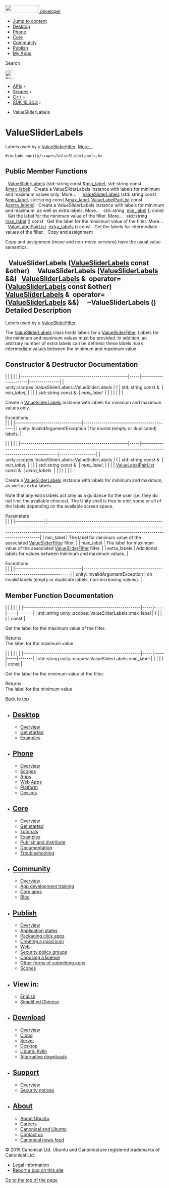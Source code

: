 <a href="https://developer.ubuntu.com/" class="logo-ubuntu"><img src="https://developer.ubuntu.com/assets/sites/ubuntu/latest/u/img/logos/logo-ubuntu-orange.svg" width="106" height="25" /> <span>developer</span></a>

-   [Jump to content](index.html#main-content)
-   [Desktop](https://developer.ubuntu.com/en/desktop/)
-   [Phone](https://developer.ubuntu.com/en/phone/)
-   [Core](https://developer.ubuntu.com/core)
-   [Community](https://developer.ubuntu.com/en/community/)
-   [Publish](https://developer.ubuntu.com/en/publish/)
-   [My Apps](https://myapps.developer.ubuntu.com/)

Search

<img src="https://developer.ubuntu.com/assets/sites/ubuntu/latest/u/img/search-white.svg" alt="Search" height="28" />

-   [APIs](../../../../index.html) ›
-   [Scopes](../../../index.html) ›
-   [C++](../../index.html) ›
-   [SDK 15.04.3](../index.html) ›

<!-- -->

-   ValueSliderLabels

ValueSliderLabels
=================

Labels used by a <a href="../unity.scopes.ValueSliderFilter/index.html" class="el" title="A value slider filter that allows for selecting a value within a given range. ">ValueSliderFilter</a>. [More...](index.html#details)

`#include <unity/scopes/ValueSliderLabels.h>`

<span id="pub-methods"></span> Public Member Functions
------------------------------------------------------

 
<a href="index.html#aee36eeedc9ec3d756e4b093575a5431e" class="el">ValueSliderLabels</a> (std::string const &<a href="index.html#a199d67722ee50d4eec47c2f089670cf2" class="el">min_label</a>, std::string const &<a href="index.html#a5f471aecdaa04dbdf13112a74f524a86" class="el">max_label</a>)
 
Create a ValueSliderLabels instance with labels for minimum and maximum values only. More...
 
 
<a href="index.html#a6b31441606d8e090cad12908800fb409" class="el">ValueSliderLabels</a> (std::string const &<a href="index.html#a199d67722ee50d4eec47c2f089670cf2" class="el">min_label</a>, std::string const &<a href="index.html#a5f471aecdaa04dbdf13112a74f524a86" class="el">max_label</a>, <a href="../unity.scopes/index.html#aa2ccb5d7acadeb38f44e9405f1b55c6b" class="el">ValueLabelPairList</a> const &<a href="index.html#adcd0e3d956206f272b6fec704b87a386" class="el">extra_labels</a>)
 
Create a ValueSliderLabels instance with labels for minimum and maximum, as well as extra labels. More...
 
std::string 
<a href="index.html#a199d67722ee50d4eec47c2f089670cf2" class="el">min_label</a> () const
 
Get the label for the minimum value of the filter. More...
 
std::string 
<a href="index.html#a5f471aecdaa04dbdf13112a74f524a86" class="el">max_label</a> () const
 
Get the label for the maximum value of the filter. More...
 
<span id="adcd0e3d956206f272b6fec704b87a386" class="anchor"></span> <a href="../unity.scopes/index.html#aa2ccb5d7acadeb38f44e9405f1b55c6b" class="el">ValueLabelPairList</a> 
<a href="index.html#adcd0e3d956206f272b6fec704b87a386" class="el">extra_labels</a> () const
 
Get the labels for intermediate values of the filter.
 
Copy and assignment

Copy and assignment (move and non-move versions) have the usual value semantics.

<span id="a5f5df72206034763f06fc27bc948f148" class="anchor"></span>  
**ValueSliderLabels** (<a href="index.html" class="el">ValueSliderLabels</a> const &other)
 
<span id="a7547d9304f3556e909ccbba873028c70" class="anchor"></span>  
**ValueSliderLabels** (<a href="index.html" class="el">ValueSliderLabels</a> &&)
 
<span id="a2663d22111d07dd91d54e0b8e73fe939" class="anchor"></span> <a href="index.html" class="el">ValueSliderLabels</a> & 
**operator=** (<a href="index.html" class="el">ValueSliderLabels</a> const &other)
 
<span id="ab96f23678cef47269d0571bcefae3106" class="anchor"></span> <a href="index.html" class="el">ValueSliderLabels</a> & 
**operator=** (<a href="index.html" class="el">ValueSliderLabels</a> &&)
 
<span id="a583ed4b6a0b0e341c99385b82952ab43" class="anchor"></span>  
**~ValueSliderLabels** ()
 
<span id="details"></span>
Detailed Description
--------------------

Labels used by a <a href="../unity.scopes.ValueSliderFilter/index.html" class="el" title="A value slider filter that allows for selecting a value within a given range. ">ValueSliderFilter</a>.

The <a href="index.html" class="el" title="Labels used by a ValueSliderFilter. ">ValueSliderLabels</a> class holds labels for a <a href="../unity.scopes.ValueSliderFilter/index.html" class="el" title="A value slider filter that allows for selecting a value within a given range. ">ValueSliderFilter</a>. Labels for the minimum and maximum values must be provided. In addition, an arbitrary number of extra labels can be defined; these labels mark intermediate values between the minimum and maximum value.

Constructor & Destructor Documentation
--------------------------------------

<span id="aee36eeedc9ec3d756e4b093575a5431e" class="anchor"></span>
|                                                     |     |                      |               |
|-----------------------------------------------------|-----|----------------------|---------------|
| unity::scopes::ValueSliderLabels::ValueSliderLabels | (   | std::string const &  | *min\_label*, |
|                                                     |     | std::string const &  | *max\_label*  |
|                                                     | )   |                      |               |

Create a <a href="index.html" class="el" title="Labels used by a ValueSliderFilter. ">ValueSliderLabels</a> instance with labels for minimum and maximum values only.

Exceptions  
|                                 |                                           |
|---------------------------------|-------------------------------------------|
| unity::InvalidArgumentException | for invalid (empty or duplicated) labels. |

<span id="a6b31441606d8e090cad12908800fb409" class="anchor"></span>
|                                                     |     |                                                                                                                   |                  |
|-----------------------------------------------------|-----|-------------------------------------------------------------------------------------------------------------------|------------------|
| unity::scopes::ValueSliderLabels::ValueSliderLabels | (   | std::string const &                                                                                               | *min\_label*,    |
|                                                     |     | std::string const &                                                                                               | *max\_label*,    |
|                                                     |     | <a href="../unity.scopes/index.html#aa2ccb5d7acadeb38f44e9405f1b55c6b" class="el">ValueLabelPairList</a> const &  | *extra\_labels*  |
|                                                     | )   |                                                                                                                   |                  |

Create a <a href="index.html" class="el" title="Labels used by a ValueSliderFilter. ">ValueSliderLabels</a> instance with labels for minimum and maximum, as well as extra labels.

Note that any extra labels act only as a guidance for the user (i.e. they do not limit the available choices). The Unity shell is free to omit some or all of the labels depending on the available screen space.

Parameters  
|               |                                                                                                                                                                                                                                      |
|---------------|--------------------------------------------------------------------------------------------------------------------------------------------------------------------------------------------------------------------------------------|
| min\_label    | The label for minimum value of the associated <a href="../unity.scopes.ValueSliderFilter/index.html" class="el" title="A value slider filter that allows for selecting a value within a given range. ">ValueSliderFilter</a> filter. |
| max\_label    | The label for maximum value of the associated <a href="../unity.scopes.ValueSliderFilter/index.html" class="el" title="A value slider filter that allows for selecting a value within a given range. ">ValueSliderFilter</a> filter. |
| extra\_labels | Additional labels for values between minimum and maximum values.                                                                                                                                                                     |

<!-- -->

Exceptions  
|                                 |                                                                       |
|---------------------------------|-----------------------------------------------------------------------|
| unity::InvalidArgumentException | on invalid labels (empty or duplicate labels, non-increasing values). |

Member Function Documentation
-----------------------------

<span id="a5f471aecdaa04dbdf13112a74f524a86" class="anchor"></span>
|                                                          |     |     |     |       |
|----------------------------------------------------------|-----|-----|-----|-------|
| std::string unity::scopes::ValueSliderLabels::max\_label | (   |     | )   | const |

Get the label for the maximum value of the filter.

Returns  
The label for the maximum value

<span id="a199d67722ee50d4eec47c2f089670cf2" class="anchor"></span>
|                                                          |     |     |     |       |
|----------------------------------------------------------|-----|-----|-----|-------|
| std::string unity::scopes::ValueSliderLabels::min\_label | (   |     | )   | const |

Get the label for the minimum value of the filter.

Returns  
The label for the minimum value

[Back to top](index.html#)

-   [Desktop](https://developer.ubuntu.com/en/desktop/)
    ---------------------------------------------------

    -   [Overview](https://developer.ubuntu.com/en/desktop/)
    -   [Get started](http://snapcraft.io/?utm_source=developer.ubuntu.com&utm_medium=devportal&utm_term=snaps%20snapcraft%20desktop&utm_content=menu&utm_campaign=duc_snappers)
    -   [Examples](https://github.com/ubuntu/snappy-playpen)

-   [Phone](https://developer.ubuntu.com/en/phone/)
    -----------------------------------------------

    -   [Overview](https://developer.ubuntu.com/en/phone/)
    -   [Scopes](https://developer.ubuntu.com/en/phone/scopes/)
    -   [Apps](https://developer.ubuntu.com/en/phone/apps/)
    -   [Web Apps](https://developer.ubuntu.com/en/phone/web/)
    -   [Platform](https://developer.ubuntu.com/en/phone/platform/)
    -   [Devices](https://developer.ubuntu.com/en/phone/devices/)

-   [Core](https://developer.ubuntu.com/core)
    -----------------------------------------

    -   [Overview](https://developer.ubuntu.com/core)
    -   [Get started](https://developer.ubuntu.com/core/get-started)
    -   [Tutorials](https://developer.ubuntu.com/core/tutorials)
    -   [Examples](https://developer.ubuntu.com/core/examples)
    -   [Publish and distribute](https://developer.ubuntu.com/core/publish-and-distribute)
    -   [Documentation](https://developer.ubuntu.com/core/documentation)
    -   [Troubleshooting](https://developer.ubuntu.com/core/troubleshooting)

-   [Community](https://developer.ubuntu.com/en/community/)
    -------------------------------------------------------

    -   [Overview](https://developer.ubuntu.com/en/community/)
    -   [App development training](https://developer.ubuntu.com/en/community/training/)
    -   [Core apps](https://developer.ubuntu.com/en/community/core-apps/)
    -   [Blog](https://developer.ubuntu.com/en/community/blog/)

-   [Publish](https://developer.ubuntu.com/en/publish/)
    ---------------------------------------------------

    -   [Overview](https://developer.ubuntu.com/en/publish/)
    -   [Application states](https://developer.ubuntu.com/en/publish/application-states/)
    -   [Packaging click apps](https://developer.ubuntu.com/en/publish/packaging-click-apps/)
    -   [Creating a good icon](https://developer.ubuntu.com/en/publish/creating-a-good-icon/)
    -   [Web](https://developer.ubuntu.com/en/publish/web/)
    -   [Security policy groups](https://developer.ubuntu.com/en/publish/security-policy-groups/)
    -   [Choosing a license](https://developer.ubuntu.com/en/publish/choosing-a-license/)
    -   [Other forms of submitting apps](https://developer.ubuntu.com/en/publish/other-forms-of-submitting-apps/)
    -   [Scopes](https://developer.ubuntu.com/en/publish/scopes/)

-   View in:
    --------

    -   [English](index.html "Change to language: English")
    -   [Simplified Chinese](index.html "Change to language: Simplified Chinese")

-   [Download](http://ubuntu.com/download/)
    ---------------------------------------

    -   [Overview](http://ubuntu.com/download)
    -   [Cloud](http://ubuntu.com/download/cloud)
    -   [Server](http://ubuntu.com/download/server)
    -   [Desktop](http://ubuntu.com/download/desktop)
    -   [Ubuntu Kylin](http://ubuntu.com/download/ubuntu-kylin)
    -   [Alternative downloads](http://ubuntu.com/download/alternative-downloads)

-   [Support](http://ubuntu.com/support/)
    -------------------------------------

    -   [Overview](http://ubuntu.com/support)
    -   [Security notices](http://www.ubuntu.com/usn/)

-   [About](http://ubuntu.com/about/)
    ---------------------------------

    -   [About Ubuntu](http://ubuntu.com/about/about-ubuntu)
    -   [Careers](http://www.canonical.com/careers)
    -   [Canonical and Ubuntu](http://ubuntu.com/about/canonical-and-ubuntu)
    -   [Contact us](http://ubuntu.com/about/contact-us)
    -   [Canonical news feed](http://insights.ubuntu.com/feed/)

© 2015 Canonical Ltd. Ubuntu and Canonical are registered trademarks of Canonical Ltd.

-   [Legal information](http://www.ubuntu.com/legal)
-   [Report a bug on this site](https://bugs.launchpad.net/developer-ubuntu-com/)

<span class="accessibility-aid">[Go to the top of the page](index.html#)</span>
